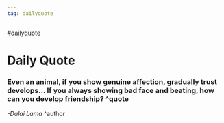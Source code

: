 ```yaml
---
tag: dailyquote
---
```


#dailyquote

# Daily Quote

### Even an animal, if you show genuine affection, gradually trust develops... If you always showing bad face and beating, how can you develop friendship? ^quote
*-Dalai Lama* ^author
